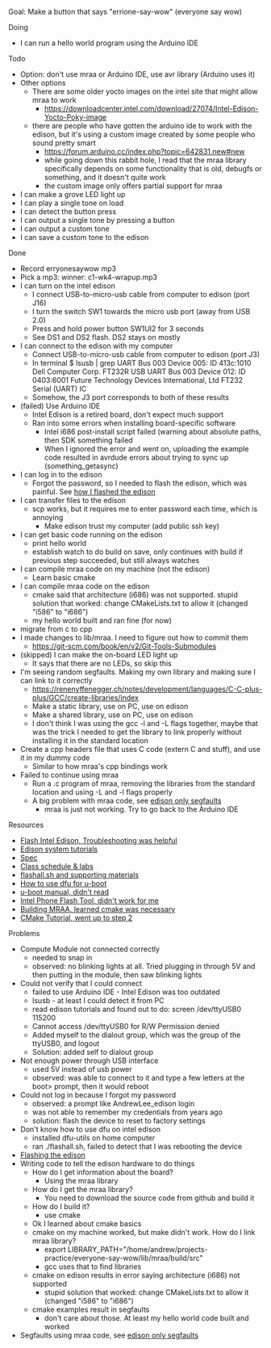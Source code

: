 Goal: Make a button that says "errione-say-wow" (everyone say wow)

Doing
- I can run a hello world program using the Arduino IDE

Todo

- Option: don't use mraa or Arduino IDE, use avr library (Arduino uses it)
- Other options
  - There are some older yocto images on the intel site that might allow mraa to work
    - https://downloadcenter.intel.com/download/27074/Intel-Edison-Yocto-Poky-image
  - there are people who have gotten the arduino ide to work with the edison, but it's using a custom image created by some people who sound pretty smart
    - https://forum.arduino.cc/index.php?topic=642831.new#new
    - while going down this rabbit hole, I read that the mraa library specifically depends on some functionality that is old, debugfs or something, and it doesn't quite work
    - the custom image only offers partial support for mraa
- I can make a grove LED light up
- I can play a single tone on load
- I can detect the button press
- I can output a single tone by pressing a button
- I can output a custom tone
- I can save a custom tone to the edison

Done

- Record erryonesaywow mp3
- Pick a mp3: winner: c1-wk4-wrapup.mp3
- I can turn on the intel edison
  - I connect USB-to-micro-usb cable from computer to edison (port J16)
  - I turn the switch SW1 towards the micro usb port (away from USB 2.0)
  - Press and hold power button SW1UI2 for 3 seconds
  - See DS1 and DS2 flash. DS2 stays on mostly
- I can connect to the edison with my computer
  - Connect USB-to-micro-usb cable from computer to edison (port J3)
  - In terminal
    $ lsusb | grep UART
    Bus 003 Device 005: ID 413c:1010 Dell Computer Corp. FT232R USB UART
    Bus 003 Device 012: ID 0403:6001 Future Technology Devices International, Ltd FT232 Serial (UART) IC
  - Somehow, the J3 port corresponds to both of these results
- (failed) Use Arduino IDE
  - Intel Edison is a retired board, don't expect much support
  - Ran into some errors when installing board-specific software
    - Intel i686 post-install script failed (warning about absolute paths, then SDK something failed
    - When I ignored the error and went on, uploading the example code resulted in avrdude errors about trying to sync up (something_getasync)
- I can log in to the edison
  - Forgot the password, so I needed to flash the edison, which was painful. See [how I flashed the edison](./flash-edison.md)
- I can transfer files to the edison
  - scp works, but it requires me to enter password each time, which is annoying
    - Make edison trust my computer (add public ssh key)
- I can get basic code running on the edison
  - print hello world
  - establish watch to do build on save, only continues with build if previous step succeeded, but still always watches
- I can compile mraa code on my machine (not the edison)
  - Learn basic cmake
- I can compile mraa code on the edison
  - cmake said that architecture (i686) was not supported. stupid solution that worked: change CMakeLists.txt to allow it (changed "i586" to "i686")
  - my hello world built and ran fine (for now)
- migrate from c to cpp
- I made changes to lib/mraa. I need to figure out how to commit them
  - https://git-scm.com/book/en/v2/Git-Tools-Submodules
- (skipped) I can make the on-board LED light up
  - It says that there are no LEDs, so skip this
- I'm seeing random segfaults. Making my own library and making sure I can link to it correctly
  - https://renenyffenegger.ch/notes/development/languages/C-C-plus-plus/GCC/create-libraries/index
  - Make a static library, use on PC, use on edison
  - Make a shared library, use on PC, use on edison
  - I don't think I was using the gcc -l and -L flags together, maybe that was the trick I needed to get the library to link properly without installing it in the standard location
- Create a cpp headers file that uses C code (extern C and stuff), and use it in my dummy code
  - Similar to how mraa's cpp bindings work
- Failed to continue using mraa
  - Run a .c program of mraa, removing the libraries from the standard location and using -L and -l flags properly
  - A big problem with mraa code, see [edison only segfaults](./edison-only-segfaults.md)
    - mraa is just not working. Try to go back to the Arduino IDE



Resources

- [Flash Intel Edison, Troubleshooting was helpful](https://openaps.readthedocs.io/en/latest/docs/Resources/Edison-Flashing/all-computers-flash.html)
- [Edison system tutorials](https://lasr.cs.ucla.edu/classes/edison_tutorials/)
- [Spec](http://web.cs.ucla.edu/classes/winter17/cs111/labs/Project4.html)
- [Class schedule & labs](http://web.cs.ucla.edu/classes/winter17/cs111/syllabus.html)
- [flashall.sh and supporting materials](https://downloadcenter.intel.com/download/27074/Intel-Edison-Yocto-Poky-image)
- [How to use dfu for u-boot](https://github.com/u-boot/u-boot/blob/master/doc/README.dfu)
- [u-boot manual, didn't read](https://www.digi.com/resources/documentation/digidocs/PDFs/90000852.pdf)
- [Intel Phone Flash Tool, didn't work for me](https://androidmtk.com/download-intel-phone-flash-tool)
- [Building MRAA, learned cmake was necessary](https://github.com/eclipse/mraa/blob/master/docs/building.md)
- [CMake Tutorial, went up to step 2](https://cmake.org/cmake/help/latest/guide/tutorial/index.html)


Problems

- Compute Module not connected correctly
  - needed to snap in
  - observed: no blinking lights at all. Tried plugging in through 5V and then putting in the module, then saw blinking lights
- Could not verify that I could connect
  - failed to use Arduino IDE - Intel Edison was too outdated
  - lsusb - at least I could detect it from PC
  - read edison tutorials and found out to do: screen /dev/ttyUSB0 115200
  - Cannot access /dev/ttyUSB0 for R/W Permission denied
  - Added myself to the dialout group, which was the group of the ttyUSB0, and logout
  - Solution: added self to dialout group
- Not enough power through USB interface
  - used 5V instead of usb power
  - observed: was able to connect to it and type a few letters at the boot> prompt, then it would reboot
- Could not log in because I forgot my password
  - observed: a prompt like AndrewLee_edison login
  - was not able to remember my credentials from years ago
  - solution: flash the device to reset to factory settings
- Don't know how to use dfu on intel edison
  - installed dfu-utils on home computer
  - ran ./flashall.sh, failed to detect that I was rebooting the device
- [Flashing the edison](./flash-edison.md)
- Writing code to tell the edison hardware to do things
  - How do I get information about the board?
    - Using the mraa library
  - How do I get the mraa library?
    - You need to download the source code from github and build it
  - How do I build it?
    - use cmake
  - Ok I learned about cmake basics
  - cmake on my machine worked, but make didn't work. How do I link mraa library?
    - export LIBRARY_PATH="/home/andrew/projects-practice/everyone-say-wow/lib/mraa/build/src"
    - gcc uses that to find libraries
  - cmake on edison results in error saying architecture (i686) not supported
    - stupid solution that worked: change CMakeLists.txt to allow it (changed "i586" to "i686")
  - cmake examples result in segfaults
    - don't care about those. At least my hello world code built and worked
- Segfaults using mraa code, see [edison only segfaults](./edison-only-segfaults.md)

  